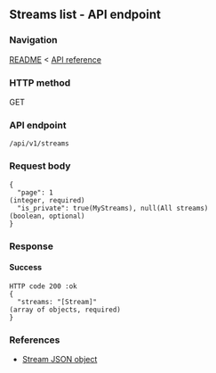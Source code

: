 ## Streams list - API endpoint

### Navigation
[README](../../../../README.md)
<
[API reference](../../../api_reference.md)

### HTTP method
GET

### API endpoint
`/api/v1/streams`

### Request body
```
{
  "page": 1                                                                     (integer, required)
  "is_private": true(MyStreams), null(All streams)                              (boolean, optional)
}
```

### Response
#### Success
```
HTTP code 200 :ok
{
  "streams: "[Stream]"                                                          (array of objects, required)
}
```

### References
- [Stream JSON object](../../../json_objects/stream.md)
